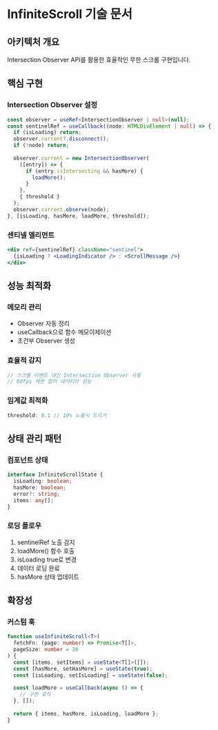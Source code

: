 # InfiniteScroll 기술 문서

## 아키텍처 개요

Intersection Observer API를 활용한 효율적인 무한 스크롤 구현입니다.

## 핵심 구현

### Intersection Observer 설정
```typescript
const observer = useRef<IntersectionObserver | null>(null);
const sentinelRef = useCallback((node: HTMLDivElement | null) => {
  if (isLoading) return;
  observer.current?.disconnect();
  if (!node) return;
  
  observer.current = new IntersectionObserver(
    ([entry]) => {
      if (entry.isIntersecting && hasMore) {
        loadMore();
      }
    },
    { threshold }
  );
  observer.current.observe(node);
}, [isLoading, hasMore, loadMore, threshold]);
```

### 센티넬 엘리먼트
```jsx
<div ref={sentinelRef} className="sentinel">
  {isLoading ? <LoadingIndicator /> : <ScrollMessage />}
</div>
```

## 성능 최적화

### 메모리 관리
- Observer 자동 정리
- useCallback으로 함수 메모이제이션
- 조건부 Observer 생성

### 효율적 감지
```typescript
// 스크롤 이벤트 대신 Intersection Observer 사용
// 60fps 제한 없이 네이티브 성능
```

### 임계값 최적화
```typescript
threshold: 0.1 // 10% 노출시 트리거
```

## 상태 관리 패턴

### 컴포넌트 상태
```typescript
interface InfiniteScrollState {
  isLoading: boolean;
  hasMore: boolean;
  error?: string;
  items: any[];
}
```

### 로딩 플로우
1. sentinelRef 노출 감지
2. loadMore() 함수 호출
3. isLoading true로 변경
4. 데이터 로딩 완료
5. hasMore 상태 업데이트

## 확장성

### 커스텀 훅
```typescript
function useInfiniteScroll<T>(
  fetchFn: (page: number) => Promise<T[]>,
  pageSize: number = 20
) {
  const [items, setItems] = useState<T[]>([]);
  const [hasMore, setHasMore] = useState(true);
  const [isLoading, setIsLoading] = useState(false);
  
  const loadMore = useCallback(async () => {
    // 구현 로직
  }, []);
  
  return { items, hasMore, isLoading, loadMore };
}
``` 